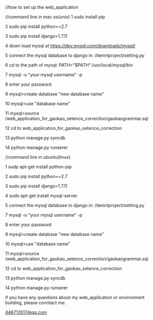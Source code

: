 //how to set up the web_application

//command line in mac os(unix)
1  sudo install pip

2  sudo pip install python==2.7

3  sudo pip install django=1.7.11

4  down load mysql at https://dev.mysql.com/downloads/mysql/

5  connect the mysql database to django in: /itemrtproject/setting.py

6  cd to the path of mysql: PATH="$PATH":/usr/local/mysql/bin

7  mysql -u "your mysql username" -p

8  enter your password

9  mysql>create database "new database name"

10 mysql>use "database name"

11 mysql>source /web_application_for_gaokao_setence_correction/gaokaogrammar.sql

12 cd to web_application_for_gaokao_setence_correction

13 python manage.py syncdb

14 python manage.py runserer





//command line in ubuntu(linux)

1  sudp apt-get install python-pip

2  sudo pip install python==2.7

3  sudo pip install django=1.7.11

4  sudo apt-get install mysql-server

5  connect the mysql database to django in: /itemrtproject/setting.py

7  mysql -u "your mysql username" -p

8  enter your password

9  mysql>create database "new database name"

10 mysql>use "database name"

11 mysql>source /web_application_for_gaokao_setence_correction/gaokaogrammar.sql

12 cd to web_application_for_gaokao_setence_correction

13 python manage.py syncdb

14 python manage.py runserer




if you have any questions about my web_application or environment building, please conntact me:

446713517@qq.com

